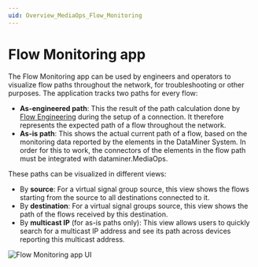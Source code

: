 ```yaml
---
uid: Overview_MediaOps_Flow_Monitoring
---
```


# Flow Monitoring app

The Flow Monitoring app can be used by engineers and operators to visualize flow paths throughout the network, for troubleshooting or other purposes. The application tracks two paths for every flow:

- **As-engineered path**: This the result of the path calculation done by [Flow Engineering](xref:Overview_MediaOps_Flow_Engineering) during the setup of a connection. It therefore represents the expected path of a flow throughout the network.
- **As-is path**: This shows the actual current path of a flow, based on the monitoring data reported by the elements in the DataMiner System. In order for this to work, the connectors of the elements in the flow path must be integrated with dataminer.MediaOps.<!-- TBD: add link to connectors overview when available. -->

These paths can be visualized in different views:

- By **source**: For a virtual signal group source, this view shows the flows starting from the source to all destinations connected to it.
- By **destination**: For a virtual signal groups source, this view shows the path of the flows received by this destination.
- By **multicast IP** (for as-is paths only): This view allows users to quickly search for a multicast IP address and see its path across devices reporting this multicast address.

![Flow Monitoring app UI](~/dataminer-overview/images/flowmonitoring_1.png)
